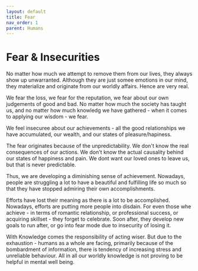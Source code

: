 ```yaml
---
layout: default
title: Fear
nav_order: 1
parent: Humans
---
```


# Fear & Insecurities

No matter how much we attempt to remove them from our lives, they always show up unwarranted. Although they are just somee emotions in our mind, they materialize and originate from our worldly affairs. Hence are very real.

We fear the loss, we fear for the reputation, we fear about our own judgements of good and bad. No matter how much the society has taught us, and no matter how much knowledg we have gathered - when it comes to applying our wisdom - we fear. 

We feel insecuree about our achievements - all the good relationships we have accumulated, our wealth, and our states of pleasure/hapiness.

The fear originates because of the unpredictability. We don't know the real consequences of our actions. We don't know the actual causality behind our states of happiness and pain. We dont want our loved ones to leave us, but that is never predictable.

Thus, we are developing a diminishing sense of achievement. Nowadays, people are struggling a lot to have a beautiful and fulfilling life so much so that they have stopped admiring their own accomplishments. 

Efforts have lost their meaning as there is a lot to be accomplished. Nowadays, efforts are putting more people into disdain. For even those whe achieve - in terms of romantic relationship, or professional success, or acquiring skillset - they forget to celebrate. Soon after, they develop new goals to run after, or go into fear mode due to insecurity of losing it.

With Knowledge comes the responsibility of acting wiser. But due to the exhaustion - humans as a whole are facing, primarily because of the bombardment of information, there is tendency of increasing stress and unreliable behaviour. All in all our worldly knowledge is not proving to be helpful in mental well being.

